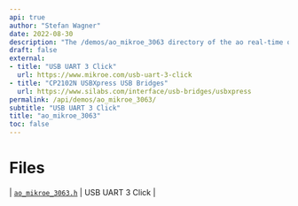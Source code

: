 ```yaml
---
api: true
author: "Stefan Wagner"
date: 2022-08-30
description: "The /demos/ao_mikroe_3063 directory of the ao real-time operating system."
draft: false
external:
- title: "USB UART 3 Click"
  url: https://www.mikroe.com/usb-uart-3-click
- title: "CP2102N USBXpress USB Bridges"
  url: https://www.silabs.com/interface/usb-bridges/usbxpress
permalink: /api/demos/ao_mikroe_3063/ 
subtitle: "USB UART 3 Click"
title: "ao_mikroe_3063"
toc: false
---
```


# Files

| [`ao_mikroe_3063.h`](ao_mikroe_3063.h.md) | USB UART 3 Click |
